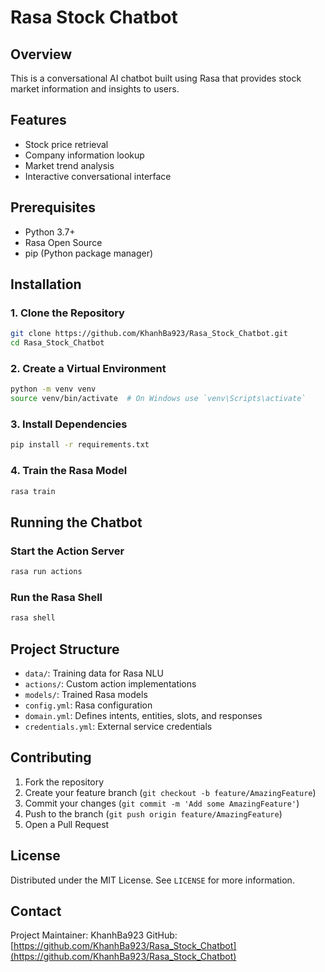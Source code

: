 # Rasa Stock Chatbot

## Overview
This is a conversational AI chatbot built using Rasa that provides stock market information and insights to users.

## Features
- Stock price retrieval
- Company information lookup
- Market trend analysis
- Interactive conversational interface

## Prerequisites
- Python 3.7+
- Rasa Open Source
- pip (Python package manager)

## Installation

### 1. Clone the Repository
```bash
git clone https://github.com/KhanhBa923/Rasa_Stock_Chatbot.git
cd Rasa_Stock_Chatbot
```

### 2. Create a Virtual Environment
```bash
python -m venv venv
source venv/bin/activate  # On Windows use `venv\Scripts\activate`
```

### 3. Install Dependencies
```bash
pip install -r requirements.txt
```

### 4. Train the Rasa Model
```bash
rasa train
```

## Running the Chatbot

### Start the Action Server
```bash
rasa run actions
```

### Run the Rasa Shell
```bash
rasa shell
```

## Project Structure
- `data/`: Training data for Rasa NLU
- `actions/`: Custom action implementations
- `models/`: Trained Rasa models
- `config.yml`: Rasa configuration
- `domain.yml`: Defines intents, entities, slots, and responses
- `credentials.yml`: External service credentials

## Contributing
1. Fork the repository
2. Create your feature branch (`git checkout -b feature/AmazingFeature`)
3. Commit your changes (`git commit -m 'Add some AmazingFeature'`)
4. Push to the branch (`git push origin feature/AmazingFeature`)
5. Open a Pull Request

## License
Distributed under the MIT License. See `LICENSE` for more information.

## Contact
Project Maintainer: KhanhBa923
GitHub: [https://github.com/KhanhBa923/Rasa_Stock_Chatbot](https://github.com/KhanhBa923/Rasa_Stock_Chatbot)
  